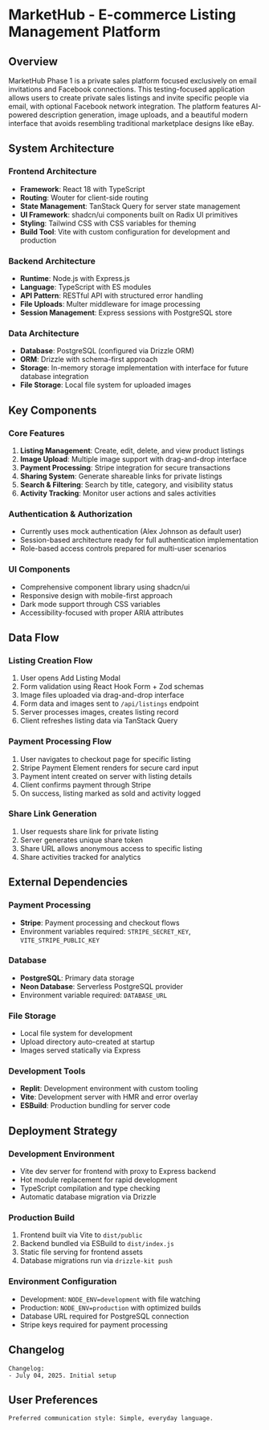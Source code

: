 # MarketHub - E-commerce Listing Management Platform

## Overview

MarketHub Phase 1 is a private sales platform focused exclusively on email invitations and Facebook connections. This testing-focused application allows users to create private sales listings and invite specific people via email, with optional Facebook network integration. The platform features AI-powered description generation, image uploads, and a beautiful modern interface that avoids resembling traditional marketplace designs like eBay.

## System Architecture

### Frontend Architecture
- **Framework**: React 18 with TypeScript
- **Routing**: Wouter for client-side routing
- **State Management**: TanStack Query for server state management
- **UI Framework**: shadcn/ui components built on Radix UI primitives
- **Styling**: Tailwind CSS with CSS variables for theming
- **Build Tool**: Vite with custom configuration for development and production

### Backend Architecture
- **Runtime**: Node.js with Express.js
- **Language**: TypeScript with ES modules
- **API Pattern**: RESTful API with structured error handling
- **File Uploads**: Multer middleware for image processing
- **Session Management**: Express sessions with PostgreSQL store

### Data Architecture
- **Database**: PostgreSQL (configured via Drizzle ORM)
- **ORM**: Drizzle with schema-first approach
- **Storage**: In-memory storage implementation with interface for future database integration
- **File Storage**: Local file system for uploaded images

## Key Components

### Core Features
1. **Listing Management**: Create, edit, delete, and view product listings
2. **Image Upload**: Multiple image support with drag-and-drop interface
3. **Payment Processing**: Stripe integration for secure transactions
4. **Sharing System**: Generate shareable links for private listings
5. **Search & Filtering**: Search by title, category, and visibility status
6. **Activity Tracking**: Monitor user actions and sales activities

### Authentication & Authorization
- Currently uses mock authentication (Alex Johnson as default user)
- Session-based architecture ready for full authentication implementation
- Role-based access controls prepared for multi-user scenarios

### UI Components
- Comprehensive component library using shadcn/ui
- Responsive design with mobile-first approach
- Dark mode support through CSS variables
- Accessibility-focused with proper ARIA attributes

## Data Flow

### Listing Creation Flow
1. User opens Add Listing Modal
2. Form validation using React Hook Form + Zod schemas
3. Image files uploaded via drag-and-drop interface
4. Form data and images sent to `/api/listings` endpoint
5. Server processes images, creates listing record
6. Client refreshes listing data via TanStack Query

### Payment Processing Flow
1. User navigates to checkout page for specific listing
2. Stripe Payment Element renders for secure card input
3. Payment intent created on server with listing details
4. Client confirms payment through Stripe
5. On success, listing marked as sold and activity logged

### Share Link Generation
1. User requests share link for private listing
2. Server generates unique share token
3. Share URL allows anonymous access to specific listing
4. Share activities tracked for analytics

## External Dependencies

### Payment Processing
- **Stripe**: Payment processing and checkout flows
- Environment variables required: `STRIPE_SECRET_KEY`, `VITE_STRIPE_PUBLIC_KEY`

### Database
- **PostgreSQL**: Primary data storage
- **Neon Database**: Serverless PostgreSQL provider
- Environment variable required: `DATABASE_URL`

### File Storage
- Local file system for development
- Upload directory auto-created at startup
- Images served statically via Express

### Development Tools
- **Replit**: Development environment with custom tooling
- **Vite**: Development server with HMR and error overlay
- **ESBuild**: Production bundling for server code

## Deployment Strategy

### Development Environment
- Vite dev server for frontend with proxy to Express backend
- Hot module replacement for rapid development
- TypeScript compilation and type checking
- Automatic database migration via Drizzle

### Production Build
1. Frontend built via Vite to `dist/public`
2. Backend bundled via ESBuild to `dist/index.js`
3. Static file serving for frontend assets
4. Database migrations run via `drizzle-kit push`

### Environment Configuration
- Development: `NODE_ENV=development` with file watching
- Production: `NODE_ENV=production` with optimized builds
- Database URL required for PostgreSQL connection
- Stripe keys required for payment processing

## Changelog

```
Changelog:
- July 04, 2025. Initial setup
```

## User Preferences

```
Preferred communication style: Simple, everyday language.
```